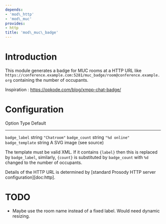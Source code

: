 ```yaml
---
depends:
- 'mod\_http'
- 'mod\_muc'
provides:
- http
title: 'mod\_muc\_badge'
---
```


# Introduction

This module generates a badge for MUC rooms at a HTTP URL like
`https://conference.example.com:5281/muc_badge/room@conference.example.org`
containing the number of occupants.

Inspiration
:   <https://opkode.com/blog/xmpp-chat-badge/>

# Configuration

  Option             Type     Default
  ------------------ -------- --------------------------
  `badge_label`      string   `"Chatroom"`
  `badge_count`      string   `"%d online"`
  `badge_template`   string   A SVG image (see source)

The template must be valid XML. If it contains `{label}` then this is
replaced by `badge_label`, similarly, `{count}` is substituted by
`badge_count` with `%d` changed to the number of occupants.

Details of the HTTP URL is determined by [standard Prosody HTTP server
configuration][doc:http].

# TODO

-   Maybe use the room name instead of a fixed label. Would need dynamic
    resizing.
